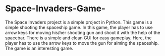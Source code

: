 # Space-Invaders-Game-
The Space Invaders project is a simple project in Python. This game is a simple shooting the spaceship game. In this game, the player has to use arrow keys for moving his/her shooting gun and shoot it with the help of the spacebar. There is a simple and clean GUI for easy gameplay. Here, the player has to use the arrow keys to move the gun for aiming the spaceship. The game is an interesting game.
